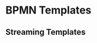# BPMN Templates

<!-- Link available bpmn below -->

## Streaming Templates

<DownloadArtifact
    artifact="StreamingTemplateV02.bpmn"
    type="bpmn" />
<DownloadArtifact
    artifact="StreamingTemplateV01.bpmn"
    type="bpmn" />
